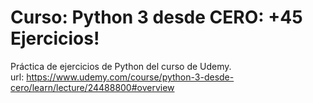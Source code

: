 # Curso: Python 3 desde CERO: +45 Ejercicios!

Práctica de ejercicios de Python del curso de Udemy.  
url: https://www.udemy.com/course/python-3-desde-cero/learn/lecture/24488800#overview